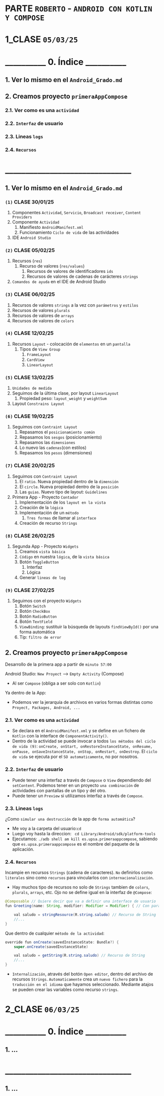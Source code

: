 
# PARTE `ROBERTO` - `ANDROID CON KOTLIN Y COMPOSE`

# 1_CLASE `05/03/25`

# __________ 0. Índice __________
## 1. Ver lo mismo en el `Android_Grado.md`
## 2. Creamos proyecto `primeraAppCompose`
### 2.1. Ver como es una `actividad`
### 2.2. `Interfaz` de usuario
### 2.3. Lineas `logs`
### 2.4. `Recursos`
# _______________________________

## 1. Ver lo mismo en el `Android_Grado.md`

### `(1)` CLASE 30/01/25
1. Componentes `Actividad`, `Servicio`, `Broadcast receiver`, `Content Providers`
2. Componente `Actividad`
    1. Manifiesto `AndroidManifest.xml`
    2. Funcionamiento `Ciclo de vida` de las actividades
3. IDE `Android Studio`

### `(2)` CLASE 05/02/25
1. Recursos (`res`)
    1. Recurso de valores (`res/values`)
        1. Recursos de valores de identificadores `ids`
        2. Recursos de valores de cadenas de carácteres `strings`
2. `Comandos de ayuda` en el IDE de Android Studio

### `(3)` CLASE 06/02/25
1. Recursos de valores `strings` a la vez con `parámetros` y `estilos`
2. Recursos de valores `plurals`
3. Recursos de valores de `arrays`
4. Recursos de valores de `colors`

### `(4)` CLASE 12/02/25
1. Recursos `Layout` - colocación de `elementos` en un `pantalla`
    1. Tipos de `View Group`
        1. `FrameLayout`
        2. `CardView`
        3. `LinearLayout`

### `(5)` CLASE 13/02/25
1. `Unidades de medida`
2. Seguimos de la última clase, por layout `LinearLayout`
    1. Propiedad peso: `layout_weight` y `weightSum`
3. Layout `Constrains Layout`

### `(6)` CLASE 19/02/25
1. Seguimos con `Contraint Layout`
    1. Repasamos el `posicionamiento común`
    2. Repasamos los `sesgos` (posicionamiento)
    3. Repasamos las `dimensiones`
    4. Lo nuevo las `cadenas`(con estilos)
    5. Repasamos los `pesos` (dimensiones)

### `(7)` CLASE 20/02/25
1. Seguimos con `Contraint Layout`
    1. El `ratio`. Nueva propiedad dentro de la `dimensión`
    2. El `circle`. Nueva propiedad dentro de la `posición`
    3. Las `guias`. Nuevo tipo de layout: `Guidelines`
2. Primera App - Proyecto `Contador`
    1. Implementación de los `layout en la vista`
    2. Creación de la `lógica`
    3. Implementación de un `método`
        1. `Tres formas` de llamar al `interface`
    4. Creación de recurso `Strings`

### `(8)` CLASE 26/02/25
1. Segunda App - Proyecto `Widgets`
    1. Creamos `vista básica`
    2. `Código` en nuestra `lógica`, de la `vista básica`
    3. Botón `ToggleButton`
        1. Interfaz
        2. Lógica
    4. Generar `lineas de log`

### `(9)` CLASE 27/02/25
1. Seguimos con el proyecto `Widgets`
    1. Botón `Switch`
    2. Botón `CheckBox`
    3. Botón `RadioButton`
    4. Botón `TextField`
    5. `ViewBinding`: sustituir la búsqueda de layouts `findViewById()` por una forma automática
    6. Tip: `filtro de error`


## 2. Creamos proyecto `primeraAppCompose`

Desarrollo de la primera app a partir de `minuto 57:00`

Android Studio: `New Proyect` --> `Empty Activity` (Compose)
- Al ser `Compose` (obliga a ser solo con `Kotlin`)

Ya dentro de la App:
- Podemos ver la jerarquía de archivos en varios formas distintas como `Proyect, Packages, Android, ...`

### 2.1. Ver como es una `actividad`
 - Se declara en el `AndroidManifest.xml` y se define en un fichero de `Kotlin` con la interface de `ComponentActivity()`.
- Dentro de la actividad se puede invocar a todos `los métodos del ciclo de vida (9)`: `onCreate, onStart, onRestoreInstanceState, onResume, onPause, onSaveInstanceState, onStop, onRestart, onDestroy`.
El `ciclo de vida` se ejecuta por el `SO automaticamente`, no por nosotros.

### 2.2. `Interfaz` de usuario
- Puede tener una interfaz a través de `Compose` o `View` dependiendo del `setContent`. Podemos tener en un proyecto `una combinación` de actividades con pantallas de un tipo y del otro.
- Puede tener un `Preview` si utilizamos interfaz a través de `Compose`.

### 2.3. Lineas `logs`
¿Como `simular una destrucción` de la app de `forma automática`?
- Me voy a la carpeta del usuario:`cd`
- Luego voy hasta la direccion: ` cd Library/Android/sdk/platform-tools`
- Ejecutamos: `./adb shell am kill es.upsa.primeraappcompose`, sabiendo que `es.upsa.primeraappcompose` es el nombre del paquete de la aplicación.

### 2.4. `Recursos`
Incampie en recursos `Strings` (cadena de caracteres). `No` definirlos como `literales` sino como `recursos` para vincularlos con `internacionalización`.

- Hay muchos tipo de recursos no solo de `Strings` tambien de `colors`, `plurals`, `arrays`, etc.
Ojo no se define igual en la interfaz de `@Compose`:
```java
@Composable // Quiere decir que va a definir una interface de usuario
fun Greeting(name: String, modifier: Modifier = Modifier) { // Con parámetros por defecto

    val saludo = stringResource(R.string.saludo) // Recurso de String
    //...
}
```

Que dentro de cualquier `método de la actividad`:
```java
override fun onCreate(savedInstanceState: Bundle?) {
    super.onCreate(savedInstanceState)

    val saludo = getString(R.string.saludo) // Recurso de String
    //...
}
```

- `Internalización`, através del botón `Open editor`, dentro del archivo de recursos `Strings`.
`Automaticamente` crea un `nuevo fichero` para la` traducción en el idioma` que hayamos seleccionado.
Mediante atajos se pueden crear las variables como recurso `strings`.

# 2_CLASE `06/03/25`

# __________ 0. Índice __________
## 1. ...
# _______________________________

## 1. ...


